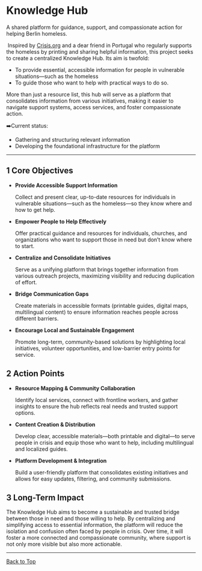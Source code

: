 # Knowledge Hub

A shared platform for guidance, support, and compassionate action for helping Berlin homeless.

​​
​​Inspired by [Crisis.org](https://www.crisis.org.uk) and a dear friend in Portugal who regularly supports the homeless by printing and sharing helpful information, this project seeks to create a centralized Knowledge Hub. Its aim is twofold: 

- To provide essential, accessible information for people in vulnerable situations—such as the homeless
- To guide those who want to help with practical ways to do so.

More than just a resource list, this hub will serve as a platform that consolidates information from various initiatives, making it easier to navigate support systems, access services, and foster compassionate action.


➡️Current status:
- Gathering and structuring relevant information
- Developing the foundational infrastructure for the platform

---

## 1 Core Objectives

- **Provide Accessible Support Information**

    Collect and present clear, up-to-date resources for individuals in vulnerable situations—such as the homeless—so they know where and how to get help.


- **Empower People to Help Effectively**

    Offer practical guidance and resources for individuals, churches, and organizations who want to support those in need but don’t know where to start.

- **Centralize and Consolidate Initiatives**

    Serve as a unifying platform that brings together information from various outreach projects, maximizing visibility and reducing duplication of effort.

- **Bridge Communication Gaps**
    
    Create materials in accessible formats (printable guides, digital maps, multilingual content) to ensure information reaches people across different barriers.

- **Encourage Local and Sustainable Engagement**
    
    Promote long-term, community-based solutions by highlighting local initiatives, volunteer opportunities, and low-barrier entry points for service.

## 2 Action Points

- **Resource Mapping & Community Collaboration**

    Identify local services, connect with frontline workers, and gather insights to ensure the hub reflects real needs and trusted support options.


- **Content Creation & Distribution**

    Develop clear, accessible materials—both printable and digital—to serve people in crisis and equip those who want to help, including multilingual and localized guides.


- **Platform Development & Integration**

    Build a user-friendly platform that consolidates existing initiatives and allows for easy updates, filtering, and community submissions.

## 3 Long-Term Impact

The Knowledge Hub aims to become a sustainable and trusted bridge between those in need and those willing to help. By centralizing and simplifying access to essential information, the platform will reduce the isolation and confusion often faced by people in crisis. Over time, it will foster a more connected and compassionate community, where support is not only more visible but also more actionable.

---

[Back to Top](#)